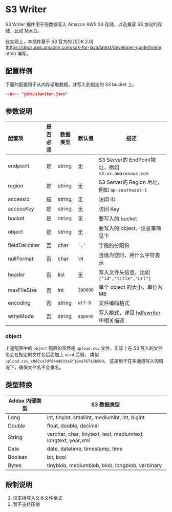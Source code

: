 # S3 Writer

S3 Writer 插件用于将数据写入 Amazon AWS S3 存储，以及兼容 S3 协议的存储，比如 [MinIO](https://min.io)。

在实现上，本插件基于 S3 官方的 [SDK 2.0](https://docs.aws.amazon.com/sdk-for-java/latest/developer-guide/home.
html) 编写。

## 配置样例

下面的配置用于从内存读取数据，并写入到指定的 S3 bucket 上。

```json
--8<-- "jobs/s3writer.json"
```

## 参数说明

| 配置项         | 是否必须 | 数据类型 | 默认值   | 描述                                                  |
| :------------- | :------: | -------- | -------- | ----------------------------------------------------- |
| endpoint       |    是    | string   | 无       | S3 Server的 EndPoint地址，例如 `s3.xx.amazonaws.com`  |
| region         |    是    | string   | 无       | S3 Server的 Region 地址，例如 `ap-southeast-1`        |
| accessId       |    是    | string   | 无       | 访问 ID                                               |
| accessKey      |    是    | string   | 无       | 访问 Key                                              |
| bucket         |    是    | string   | 无       | 要写入的 bucket                                       |
| object         |    是    | string   | 无       | 要写入的 object，注意事项见下                         |
| fieldDelimiter |    否    | char     | `','`    | 字段的分隔符                                          |
| nullFormat     |    否    | char     | `\N`     | 当值为空时，用什么字符表示                            |
| header         |    否    | list     | 无       | 写入文件头信息，比如 `["id","title","url"]`           |
| maxFileSize    |    否    | int      | `100000` | 单个 object 的大小，单位为 MB                         |
| encoding       |    否    | string   | `utf-8`  | 文件编码格式                                          |
| writeMode      |    否    | string   | `append` | 写入模式，详见 [hdfswriter](../hdfswriter) 中相关描述 |

### object

上述配置中的 `object` 配置的虽然是 `upload.csv` 文件，实际上在 S3 写入的文件名会在指定的文件名后面加上 `uuid` 后缀，
类似 `upload.csv_c0d2ca7df0444933a6f18ea76718b569`。 这是用于在多通道写入的情况下，确保文件名不会重名。


## 类型转换

| Addax 内部类型 | S3 数据类型                                                |
| -------------- | ------------------------------------------------------------- |
| Long           | int, tinyint, smallint, mediumint, int, bigint                |
| Double         | float, double, decimal                                        |
| String         | varchar, char, tinytext, text, mediumtext, longtext, year,xml |
| Date           | date, datetime, timestamp, time                               |
| Boolean        | bit, bool                                                     |
| Bytes          | tinyblob, mediumblob, blob, longblob, varbinary               |

## 限制说明

1. 仅支持写入文本文件格式
2. 暂不支持压缩
